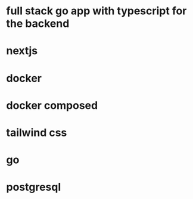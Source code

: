 # full stack go app with typescript for the backend 
# nextjs
# docker 
# docker composed
# tailwind css
# go
# postgresql
#